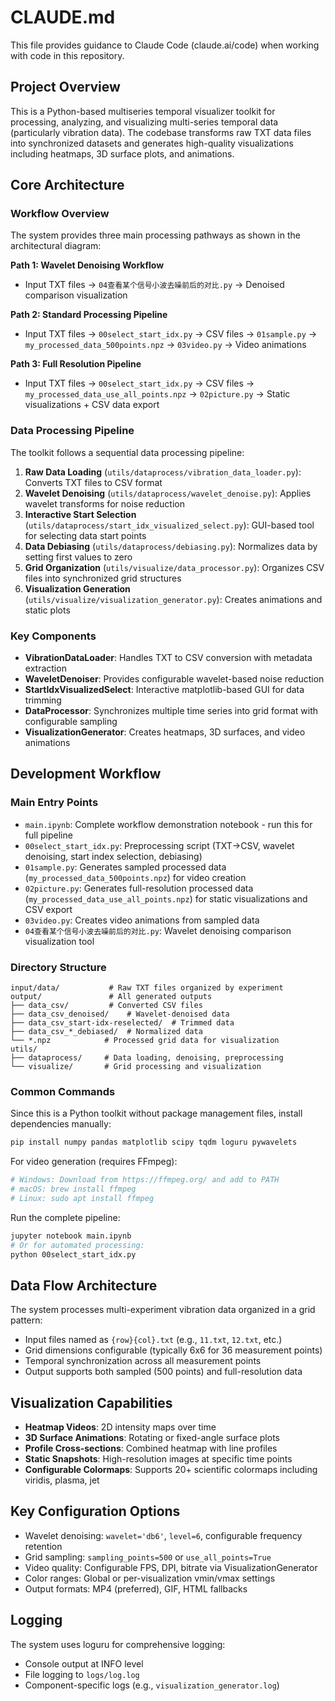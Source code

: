 # CLAUDE.md

This file provides guidance to Claude Code (claude.ai/code) when working with code in this repository.

## Project Overview

This is a Python-based multiseries temporal visualizer toolkit for processing, analyzing, and visualizing multi-series temporal data (particularly vibration data). The codebase transforms raw TXT data files into synchronized datasets and generates high-quality visualizations including heatmaps, 3D surface plots, and animations.

## Core Architecture

### Workflow Overview
The system provides three main processing pathways as shown in the architectural diagram:

**Path 1: Wavelet Denoising Workflow**
- Input TXT files → `04查看某个信号小波去噪前后的对比.py` → Denoised comparison visualization

**Path 2: Standard Processing Pipeline** 
- Input TXT files → `00select_start_idx.py` → CSV files → `01sample.py` → `my_processed_data_500points.npz` → `03video.py` → Video animations

**Path 3: Full Resolution Pipeline**
- Input TXT files → `00select_start_idx.py` → CSV files → `my_processed_data_use_all_points.npz` → `02picture.py` → Static visualizations + CSV data export

### Data Processing Pipeline
The toolkit follows a sequential data processing pipeline:

1. **Raw Data Loading** (`utils/dataprocess/vibration_data_loader.py`): Converts TXT files to CSV format
2. **Wavelet Denoising** (`utils/dataprocess/wavelet_denoise.py`): Applies wavelet transforms for noise reduction  
3. **Interactive Start Selection** (`utils/dataprocess/start_idx_visualized_select.py`): GUI-based tool for selecting data start points
4. **Data Debiasing** (`utils/dataprocess/debiasing.py`): Normalizes data by setting first values to zero
5. **Grid Organization** (`utils/visualize/data_processor.py`): Organizes CSV files into synchronized grid structures
6. **Visualization Generation** (`utils/visualize/visualization_generator.py`): Creates animations and static plots

### Key Components

- **VibrationDataLoader**: Handles TXT to CSV conversion with metadata extraction
- **WaveletDenoiser**: Provides configurable wavelet-based noise reduction
- **StartIdxVisualizedSelect**: Interactive matplotlib-based GUI for data trimming
- **DataProcessor**: Synchronizes multiple time series into grid format with configurable sampling
- **VisualizationGenerator**: Creates heatmaps, 3D surfaces, and video animations

## Development Workflow

### Main Entry Points
- `main.ipynb`: Complete workflow demonstration notebook - run this for full pipeline
- `00select_start_idx.py`: Preprocessing script (TXT→CSV, wavelet denoising, start index selection, debiasing)
- `01sample.py`: Generates sampled processed data (`my_processed_data_500points.npz`) for video creation
- `02picture.py`: Generates full-resolution processed data (`my_processed_data_use_all_points.npz`) for static visualizations and CSV export
- `03video.py`: Creates video animations from sampled data
- `04查看某个信号小波去噪前后的对比.py`: Wavelet denoising comparison visualization tool

### Directory Structure
```
input/data/           # Raw TXT files organized by experiment
output/               # All generated outputs
├── data_csv/         # Converted CSV files  
├── data_csv_denoised/    # Wavelet-denoised data
├── data_csv_start-idx-reselected/  # Trimmed data
├── data_csv_*_debiased/  # Normalized data
└── *.npz            # Processed grid data for visualization
utils/
├── dataprocess/     # Data loading, denoising, preprocessing  
└── visualize/       # Grid processing and visualization
```

### Common Commands

Since this is a Python toolkit without package management files, install dependencies manually:
```bash
pip install numpy pandas matplotlib scipy tqdm loguru pywavelets
```

For video generation (requires FFmpeg):
```bash
# Windows: Download from https://ffmpeg.org/ and add to PATH
# macOS: brew install ffmpeg  
# Linux: sudo apt install ffmpeg
```

Run the complete pipeline:
```bash
jupyter notebook main.ipynb
# Or for automated processing:
python 00select_start_idx.py
```

## Data Flow Architecture

The system processes multi-experiment vibration data organized in a grid pattern:
- Input files named as `{row}{col}.txt` (e.g., `11.txt`, `12.txt`, etc.)
- Grid dimensions configurable (typically 6x6 for 36 measurement points)
- Temporal synchronization across all measurement points
- Output supports both sampled (500 points) and full-resolution data

## Visualization Capabilities

- **Heatmap Videos**: 2D intensity maps over time
- **3D Surface Animations**: Rotating or fixed-angle surface plots  
- **Profile Cross-sections**: Combined heatmap with line profiles
- **Static Snapshots**: High-resolution images at specific time points
- **Configurable Colormaps**: Supports 20+ scientific colormaps including viridis, plasma, jet

## Key Configuration Options

- Wavelet denoising: `wavelet='db6'`, `level=6`, configurable frequency retention
- Grid sampling: `sampling_points=500` or `use_all_points=True`
- Video quality: Configurable FPS, DPI, bitrate via VisualizationGenerator
- Color ranges: Global or per-visualization vmin/vmax settings
- Output formats: MP4 (preferred), GIF, HTML fallbacks

## Logging

The system uses loguru for comprehensive logging:
- Console output at INFO level
- File logging to `logs/log.log`
- Component-specific logs (e.g., `visualization_generator.log`)